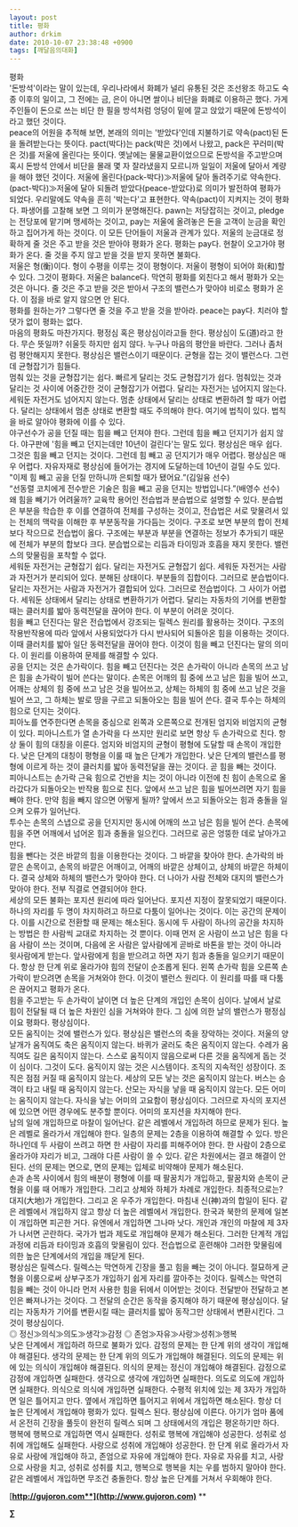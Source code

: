 ```yaml
---
layout: post
title: 평화
author: drkim
date: 2010-10-07 23:38:48 +0900
tags: [깨달음의대화]
---
```

  
  평화    
 '돈방석'이라는 말이 있는데, 우리나라에서 화폐가 널리 유통된 것은 조선왕조 하고도 숙종 이후의 일이고, 그 전에는 금, 은이 아니면 쌀이나 비단을 화폐로 이용하곤 했다. 가게 주인들이 돈으로 쓰는 비단 한 필을 방석처럼 엉덩이 밑에 깔고 앉았기 때문에 돈방석이라고 했던 것이다.    
 peace의 어원을 추적해 보면, 본래의 의미는 '받았다'인데 지불하기로 약속(pact)된 돈을 돌려받는다는 뜻이다. pact(박다)는 pack(박은 것)에서 나왔고, pack은 꾸러미(박은 것)를 저울에 올린다는 뜻이다. 옛날에는 물물교환이었으므로 돈방석을 주고받으며 혹시 돈방석 안에서 비단을 몰래 몇 자 잘라냈을지 모르니까 일일이 저울에 달아서 계량을 해야 했던 것이다. 저울에 올린다(pack-박다)≫저울에 달아 돌려주기로 약속한다.(pact-박다)≫저울에 달아 되돌려 받았다(peace-받았다)로 의미가 발전하여 평화가 되었다. 우리말에도 약속을 흔히 '박는다'고 표현한다. 약속(pact)이 지켜지는 것이 평화다. 파생어를 고찰해 보면 그 의미가 분명해진다. pawn는 저당잡히는 것이고, pledge는 전당포에 맡기며 맹세하는 것이고, pay는 저울에 올려놓은 돈을 고객이 눈금을 확인하고 집어가게 하는 것이다. 이 모든 단어들이 저울과 관계가 있다. 저울의 눈금대로 정확하게 줄 것은 주고 받을 것은 받아야 평화가 온다. 평화는 pay다. 현찰이 오고가야 평화가 온다. 줄 것을 주지 않고 받을 것을 받지 못하면 불화다.    
 저울은 형(衡)이다. 형이 수평을 이루는 것이 평형이다. 저울이 평형이 되어야 화(和)할 수 있다. 그것이 평화다. 저울은 balance다. 막연히 평화를 외친다고 해서 평화가 오는 것은 아니다. 줄 것은 주고 받을 것은 받아서 구조의 밸런스가 맞아야 비로소 평화가 온다. 이 점을 바로 알지 않으면 안 된다.    
 평화를 원하는가? 그렇다면 줄 것을 주고 받을 것을 받아라. peace는 pay다. 치러야 할 댓가 없이 평화는 없다.   
 마음의 평화도 마찬가지다. 평정심 혹은 평상심이라고들 한다. 평상심이 도(道)라고 한다. 무슨 뜻일까? 쉬울듯 하지만 쉽지 않다. 누구나 마음의 평안을 바란다. 그러나 좀처럼 평안해지지 못한다. 평상심은 밸런스이기 때문이다. 균형을 잡는 것이 밸런스다. 그런데 균형잡기가 힘들다.    
 멈춰 있는 것을 균형잡기는 쉽다. 빠르게 달리는 것도 균형잡기가 쉽다. 멈춰있는 것과 달리는 것 사이에 어중간한 것이 균형잡기가 어렵다. 달리는 자전거는 넘어지지 않는다. 세워둔 자전거도 넘어지지 않는다. 멈춘 상태에서 달리는 상태로 변환하려 할 때가 어렵다. 달리는 상태에서 멈춘 상태로 변환할 때도 주의해야 한다. 여기에 법칙이 있다. 법칙을 바로 알아야 평화에 이를 수 있다.   
 야구선수가 공을 던질 때는 힘을 빼고 던져야 한다. 그런데 힘을 빼고 던지기가 쉽지 않다. 야구판에 '힘을 빼고 던지는데만 10년이 걸린다'는 말도 있다. 평상심은 매우 쉽다. 그것은 힘을 빼고 던지는 것이다. 그런데 힘 빼고 공 던지기가 매우 어렵다. 평상심은 매우 어렵다. 자유자재로 평상심에 들어가는 경지에 도달하는데 10년이 걸릴 수도 있다.   
 "이제 힘 빼고 공을 던질 만하니까 은퇴할 때가 됐어요.”(김일융 선수)    
 “선동렬 코치에게 전수받은 기술은 힘을 빼고 공을 던지는 방법입니다.”(배영수 선수)    
 왜 힘을 빼기가 어려울까? 교육학 용어인 전습법과 분습법으로 설명할 수 있다. 분습법은 부분을 학습한 후 이를 연결하여 전체를 구성하는 것이고, 전습법은 서로 맞물려서 있는 전체의 맥락을 이해한 후 부분동작을 가다듬는 것이다. 구조로 보면 부분의 합이 전체보다 작으므로 전습법이 옳다. 구조에는 부분과 부분을 연결하는 정보가 추가되기 때문에 전체가 부분의 합보다 크다. 분습법으로는 리듬과 타이밍과 호흡을 재지 못한다. 밸런스의 맞물림을 포착할 수 없다.    
 세워둔 자전거는 균형잡기 쉽다. 달리는 자전거도 균형잡기 쉽다. 세워둔 자전거는 사람과 자전거가 분리되어 있다. 분해된 상태이다. 부분들의 집합이다. 그러므로 분습법이다. 달리는 자전거는 사람과 자전거가 결합되어 있다. 그러므로 전습법이다. 그 사이가 어렵다. 세워둔 상태에서 달리는 상태로 변환하기가 어렵다. 달리는 자동차의 기어를 변환할 때는 클러치를 밟아 동력전달을 끊어야 한다. 이 부분이 어려운 것이다.    
 힘을 빼고 던진다는 말은 전습법에서 강조되는 릴렉스 원리를 활용하는 것이다. 구조의 작용반작용에 따라 앞에서 사용되었다가 다시 반사되어 되돌아온 힘을 이용하는 것이다. 이때 클러치를 밟아 일단 동력전달을 끊어야 한다. 이것이 힘을 빼고 던진다는 말의 의미다. 이 원리를 이용하여 문제를 해결할 수 있다.    
 공을 던지는 것은 손가락이다. 힘을 빼고 던진다는 것은 손가락이 아니라 손목의 쓰고 남은 힘을 손가락이 빌어 쓴다는 말이다. 손목은 어깨의 힘 중에 쓰고 남은 힘을 빌어 쓰고, 어깨는 상체의 힘 중에 쓰고 남은 것을 빌어쓰고, 상체는 하체의 힘 중에 쓰고 남은 것을 빌어 쓰고, 그 하체는 발로 땅을 구르고 되돌아오는 힘을 빌어 쓴다. 결국 투수는 하체의 힘으로 던지는 것이다.    
 피아노를 연주한다면 손목을 중심으로 왼쪽과 오른쪽으로 전개된 엄지와 비엄지의 균형이 있다. 피아니스트가 열 손가락을 다 쓰지만 원리로 보면 항상 두 손가락으로 친다. 항상 둘이 힘의 대칭을 이룬다. 엄지와 비엄지의 균형이 평형에 도달할 때 손목이 개입한다. 낮은 단계의 대칭이 평형을 이룰 때 높은 단계가 개입한다. 낮은 단계의 밸런스를 평형에 이르게 하는 것이 클러치를 밟아 동력전달을 끊는 것이다. 곧 힘을 빼는 것이다.    
 피아니스트는 손가락 근육 힘으로 건반을 치는 것이 아니라 이전에 친 힘이 손목으로 올라갔다가 되돌아오는 반작용 힘으로 친다. 앞에서 쓰고 남은 힘을 빌어쓰려면 자기 힘을 빼야 한다. 만약 힘을 빼지 않으면 어떻게 될까? 앞에서 쓰고 되돌아오는 힘과 충돌을 일으켜 오류가 일어난다.   
 투수는 손목의 스냅으로 공을 던지지만 동시에 어깨의 쓰고 남은 힘을 빌어 쓴다. 손목에 힘을 주면 어깨에서 넘어온 힘과 충돌을 일으킨다. 그러므로 공은 엉뚱한 데로 날아가고 만다.    
 힘을 뺀다는 것은 바깥의 힘을 이용한다는 것이다. 그 바깥을 찾아야 한다. 손가락의 바깥은 손목이고, 손목의 바깥은 어깨이고, 어깨의 바깥은 상체이고, 상체의 바깥은 하체이다. 결국 상체와 하체의 밸런스가 맞아야 한다. 더 나아가 사람 전체와 대지의 밸런스가 맞아야 한다. 전부 직결로 연결되어야 한다.   
 세상의 모든 불화는 포지션 원리에 따라 일어난다. 포지션 지정이 잘못되었기 때문이다. 하나의 자리를 두 명이 차지하려고 하므로 다툼이 일어나는 것이다. 이는 공간의 문제이다. 이를 시간으로 전환할 때 문제는 해소된다. 동시에 두 사람이 하나의 공간을 차지하는 방법은 한 사람씩 교대로 차지하는 것 뿐이다. 이때 먼저 온 사람이 쓰고 남은 힘을 다음 사람이 쓰는 것이며, 다음에 온 사람은 앞사람에게 곧바로 바톤을 받는 것이 아니라 윗사람에게 받는다. 앞사람에게 힘을 받으려고 하면 자기 힘과 충돌을 일으키기 때문이다. 항상 한 단계 위로 올라가야 힘의 전달이 순조롭게 된다. 왼쪽 손가락 힘을 오른쪽 손가락이 받으려면 손목을 거쳐와야 한다. 이것이 밸런스 원리다. 이 원리를 따를 때 다툼은 끊어지고 평화가 온다.   
 힘을 주고받는 두 손가락이 날이면 더 높은 단계의 개입인 손목이 심이다. 날에서 날로 힘이 전달될 때 더 높은 차원인 심을 거쳐와야 한다. 그 심에 의한 날의 밸런스가 평정심이요 평화다. 평상심이다.   
 모든 움직이는 것에 밸런스가 있다. 평상심은 밸런스의 축을 장악하는 것이다. 저울의 양 날개가 움직여도 축은 움직이지 않는다. 바퀴가 굴러도 축은 움직이지 않는다. 수레가 움직여도 길은 움직이지 않는다. 스스로 움직이지 않음으로써 다른 것을 움직에게 돕는 것이 심이다. 그것이 도다. 움직이지 않는 것은 시스템이다. 조직의 지속적인 성장이다. 조직은 점점 커질 때 움직이지 않는다. 세상의 모든 낳는 것은 움직이지 않는다. 버스는 승객이 타고 내릴 때 움직이지 않는다. 산모는 자식을 낳을 때 움직이지 않는다. 모든 어미는 움직이지 않는다. 자식을 낳는 어미의 고요함이 평상심이다. 그러므로 자식의 포지션에 있으면 어떤 경우에도 분주할 뿐이다. 어미의 포지션을 차지해야 한다.   
 남의 일에 개입하므로 마찰이 일어난다. 같은 레벨에서 개입하려 하므로 문제가 된다. 높은 레벨로 올라가서 개입해야 한다. 일층의 문제는 2층을 이용하여 해결할 수 있다. 방은 하나인데 두 사람이 쓰려고 하면 한 사람이 자리를 피해주어야 한다. 한 사람이 2층으로 올라가야 자리가 비고, 그래야 다른 사람이 쓸 수 있다. 같은 차원에서는 결코 해결이 안 된다. 선의 문제는 면으로, 면의 문제는 입체로 비약해야 문제가 해소된다.   
 손과 손목 사이에서 힘의 배분이 평형에 이를 때 팔꿈치가 개입하고, 팔꿈치와 손목이 균형을 이룰 때 어깨가 개입한다. 그리고 상체와 하체가 차례로 개입한다. 최종적으로는? 대지(大地)가 개입한다. 그리고 온 우주가 개입한다. 마침내 신(神)과의 합일이 된다. 같은 레벨에서 개입하지 않고 항상 더 높은 레벨에서 개입한다. 한국과 북한의 문제에 일본이 개입하면 피곤한 거다. 유엔에서 개입하면 그나마 낫다. 개인과 개인의 마찰에 제 3자가 나서면 곤란하다. 국가가 법과 제도로 개입해야 문제가 해소된다. 그러한 단계적 개입 과정에 리듬과 타이밍과 호흡의 맞물림이 있다. 전습법으로 훈련해야 그러한 맞물림에 의한 높은 단계에서의 개입을 깨닫게 된다.    
 평상심은 릴렉스다. 릴렉스는 막연하게 긴장을 풀고 힘을 빼는 것이 아니다. 절묘하게 균형을 이룸으로써 상부구조가 개입하기 쉽게 자리를 깔아주는 것이다. 릴렉스는 막연히 힘을 빼는 것이 아니라 먼저 사용한 힘을 뒤에서 이어받는 것이다. 전달받아 전달하고 본인은 빠져나가는 것이다. 그 전달의 순간은 동작을 중지해야 하기 때문에 평상심이다. 달리는 자동차가 기어를 변환시킬 때는 클러치를 밟아 동작그만 상태에서 변환시킨다. 그것이 평상심이다.    
 ◎ 정신≫의식≫의도≫생각≫감정  ◎ 존엄≫자유≫사랑≫성취≫행복    
 낮은 단계에서 개입하려 하므로 불화가 있다. 감정의 문제는 한 단계 위의 생각이 개입해야 해결된다. 생각의 문제는 한 단계 위의 의도가 개입해야 해결된다. 의도의 문제는 위에 있는 의식이 개입해야 해결된다. 의식의 문제는 정신이 개입해야 해결된다. 감정으로 감정에 개입하면 실패한다. 생각으로 생각에 개입하면 실패한다. 의도로 의도에 개입하면 실패한다. 의식으로 의식에 개입하면 실패한다. 수평적 위치에 있는 제 3자가 개입하면 일은 틀어지고 만다. 옆에서 개입하면 틀어지고 위에서 개입하면 해소된다. 항상 더 높은 단계에서 개입해야 평화가 있다. 릴렉스 된다. 평상심에 이른다. 아기가 엄마 품에서 온전히 긴장을 풀듯이 완전히 릴렉스 되며 그 상태에서의 개입은 평온하기만 하다.   
 행복에 행복으로 개입하면 역시 실패한다. 성취로 행복에 개입해야 성공한다. 성취로 성취에 개입해도 실패한다. 사랑으로 성취에 개입해야 성공한다. 한 단계 위로 올라가서 자유로 사랑에 개입해야 하고, 존엄으로 자유에 개입해야 한다. 자유로 자유를 치고, 사랑으로 사랑을 치고, 성취로 성취를 치고, 행복으로 행복을 치는 우를 범하지 말아야 한다. 같은 레벨에서 개입하면 무조건 충돌한다. 항상 높은 단계를 거쳐서 우회해야 한다.    
 









[**http://gujoron.com**](http://www.gujoron.com)** 
**

**∑**